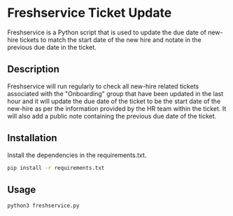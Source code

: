 # Freshservice Ticket Update

Freshservice is a Python script that is used to update the due date of new-hire tickets to match the start date of the new hire and notate in the previous due date in the ticket.

## Description

Freshservice will run regularly to check all new-hire related tickets associated with the "Onboarding" group that have been updated in the last hour and it will update the due date of the ticket to be the start date of the new-hire as per the information provided by the HR team within the ticket. It will also add a public note containing the previous due date of the ticket.

## Installation

Install the dependencies in the requirements.txt.

```bash
pip install -r requirements.txt
```

## Usage

```python
python3 freshservice.py
```
